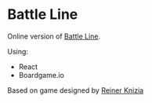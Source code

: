# Battle Line
Online version of [Battle Line](https://rsandzimier.github.io/battleline/).

Using:
- React
- Boardgame.io

Based on game designed by [Reiner Knizia](https://boardgamegeek.com/boardgame/760/battle-line)
